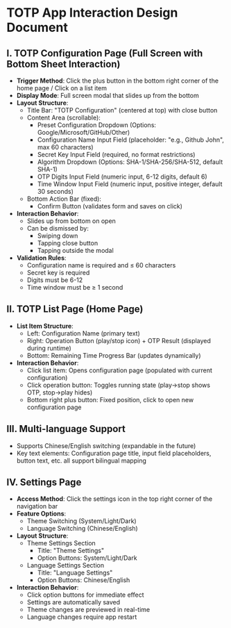 # TOTP App Interaction Design Document

## I. TOTP Configuration Page (Full Screen with Bottom Sheet Interaction)
- **Trigger Method**: Click the plus button in the bottom right corner of the home page / Click on a list item
- **Display Mode**: Full screen modal that slides up from the bottom
- **Layout Structure**:
  - Title Bar: "TOTP Configuration" (centered at top) with close button
  - Content Area (scrollable):
    - Preset Configuration Dropdown (Options: Google/Microsoft/GitHub/Other)
    - Configuration Name Input Field (placeholder: "e.g., Github John", max 60 characters)
    - Secret Key Input Field (required, no format restrictions)
    - Algorithm Dropdown (Options: SHA-1/SHA-256/SHA-512, default SHA-1)
    - OTP Digits Input Field (numeric input, 6-12 digits, default 6)
    - Time Window Input Field (numeric input, positive integer, default 30 seconds)
  - Bottom Action Bar (fixed):
    - Confirm Button (validates form and saves on click)
- **Interaction Behavior**:
  - Slides up from bottom on open
  - Can be dismissed by:
    - Swiping down
    - Tapping close button
    - Tapping outside the modal
- **Validation Rules**:
  - Configuration name is required and ≤ 60 characters
  - Secret key is required
  - Digits must be 6-12
  - Time window must be ≥ 1 second

## II. TOTP List Page (Home Page)
- **List Item Structure**:
  - Left: Configuration Name (primary text)
  - Right: Operation Button (play/stop icon) + OTP Result (displayed during runtime)
  - Bottom: Remaining Time Progress Bar (updates dynamically)
- **Interaction Behavior**:
  - Click list item: Opens configuration page (populated with current configuration)
  - Click operation button: Toggles running state (play→stop shows OTP, stop→play hides)
  - Bottom right plus button: Fixed position, click to open new configuration page

## III. Multi-language Support
- Supports Chinese/English switching (expandable in the future)
- Key text elements: Configuration page title, input field placeholders, button text, etc. all support bilingual mapping

## IV. Settings Page
- **Access Method**: Click the settings icon in the top right corner of the navigation bar
- **Feature Options**:
  - Theme Switching (System/Light/Dark)
  - Language Switching (Chinese/English)
- **Layout Structure**:
  - Theme Settings Section
    - Title: "Theme Settings"
    - Option Buttons: System/Light/Dark
  - Language Settings Section
    - Title: "Language Settings"
    - Option Buttons: Chinese/English
- **Interaction Behavior**:
  - Click option buttons for immediate effect
  - Settings are automatically saved
  - Theme changes are previewed in real-time
  - Language changes require app restart